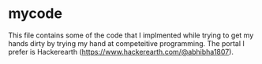 # mycode
This file contains some of the code that I implmented while trying to get my hands dirty by trying my hand at competeitive programming.
The portal I prefer is Hackerearth (https://www.hackerearth.com/@abhibha1807). 
